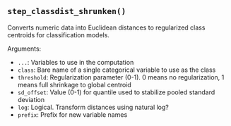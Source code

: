 ## `step_classdist_shrunken()`

Converts numeric data into Euclidean distances to regularized class centroids for classification models.

Arguments:
* `...`: Variables to use in the computation
* `class`: Bare name of a single categorical variable to use as the class
* `threshold`: Regularization parameter (0-1). 0 means no regularization, 1 means full shrinkage to global centroid
* `sd_offset`: Value (0-1) for quantile used to stabilize pooled standard deviation
* `log`: Logical. Transform distances using natural log?
* `prefix`: Prefix for new variable names

